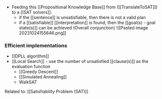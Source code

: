 - Feeding this [[Propositional Knowledge Base]] from ([[TranslateToSAT]]) to a [[SAT solvers]]:
	- if the [[sentence]] is unsatisfiable, then there is not a valid plan
	- if a [[satisfiable]] [[interpretation]] is found, then the [[goal(s) - goal state(s)]] can be achieved (Overall conjunction)
![[Pasted image 20231024155646.png]]
### Efficient implementations
- [[DPLL algorithm]]
- [[Local Search]] - use the number of unsatisfied [[clause(s)]] as the evaluation function
	- [[Greedy Descent]]
	- [[Simulated Annealing]]
	- WalkSAT

Related to: [[Satisfiability Problem (SAT)]] 